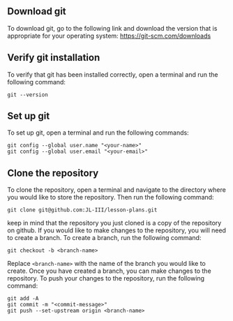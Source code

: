 ## Download git
To download git, go to the following link and download the version that is appropriate for your operating system:
https://git-scm.com/downloads

## Verify git installation
To verify that git has been installed correctly, open a terminal and run the following command:
```
git --version
```

## Set up git
To set up git, open a terminal and run the following commands:
```
git config --global user.name "<your-name>"
git config --global user.email "<your-email>"
```

## Clone the repository
To clone the repository, open a terminal and navigate to the directory where you would like to store the repository. Then run the following command:
```
git clone git@github.com:JL-III/lesson-plans.git
```
keep in mind that the repository you just cloned is a copy of the repository on github. If you would like to make changes to the repository, you will need to create a branch. To create a branch, run the following command:
```
git checkout -b <branch-name>
```
Replace `<branch-name>` with the name of the branch you would like to create. Once you have created a branch, you can make changes to the repository. To push your changes to the repository, run the following command:
```
git add -A
git commit -m "<commit-message>"
git push --set-upstream origin <branch-name>
```